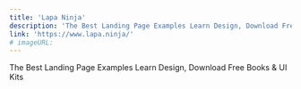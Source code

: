 ```yaml
---
title: 'Lapa Ninja'
description: 'The Best Landing Page Examples Learn Design, Download Free Books & UI Kits'
link: 'https://www.lapa.ninja/'
# imageURL:
---
```

The Best Landing Page Examples Learn Design, Download Free Books & UI Kits